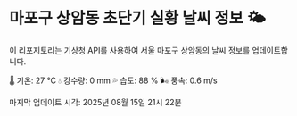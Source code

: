 
# 마포구 상암동 초단기 실황 날씨 정보 🌤️

이 리포지토리는 기상청 API를 사용하여 서울 마포구 상암동의 날씨 정보를 업데이트합니다. 

🌡️ 기온: 27 ℃
💧 강수량: 0 mm
💦 습도: 88 %
🌬️ 풍속: 0.6 m/s

마지막 업데이트 시각: 2025년 08월 15일 21시 22분    
